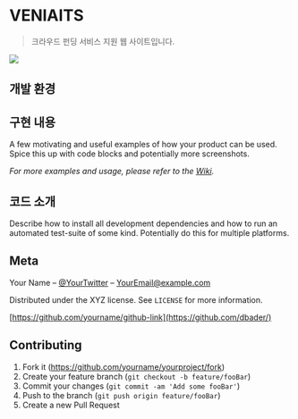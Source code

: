 # VENIAITS
> 크라우드 펀딩 서비스 지원 웹 사이트입니다.

![](header.png)

## 개발 환경


## 구현 내용
A few motivating and useful examples of how your product can be used. Spice this up with code blocks and potentially more screenshots.

_For more examples and usage, please refer to the [Wiki][wiki]._

## 코드 소개

Describe how to install all development dependencies and how to run an automated test-suite of some kind. Potentially do this for multiple platforms.


## Meta

Your Name – [@YourTwitter](https://twitter.com/dbader_org) – YourEmail@example.com

Distributed under the XYZ license. See ``LICENSE`` for more information.

[https://github.com/yourname/github-link](https://github.com/dbader/)

## Contributing

1. Fork it (<https://github.com/yourname/yourproject/fork>)
2. Create your feature branch (`git checkout -b feature/fooBar`)
3. Commit your changes (`git commit -am 'Add some fooBar'`)
4. Push to the branch (`git push origin feature/fooBar`)
5. Create a new Pull Request

<!-- Markdown link & img dfn's -->
[npm-image]: https://img.shields.io/npm/v/datadog-metrics.svg?style=flat-square
[npm-url]: https://npmjs.org/package/datadog-metrics
[npm-downloads]: https://img.shields.io/npm/dm/datadog-metrics.svg?style=flat-square
[travis-image]: https://img.shields.io/travis/dbader/node-datadog-metrics/master.svg?style=flat-square
[travis-url]: https://travis-ci.org/dbader/node-datadog-metrics
[wiki]: https://github.com/yourname/yourproject/wiki
